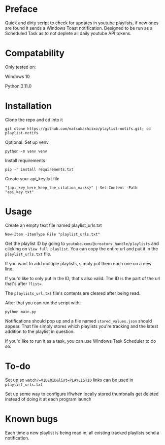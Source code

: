 # Preface
Quick and dirty script to check for updates in youtube playlists, if new ones are found it sends a Windows Toast notification. Designed to be run as a Scheduled Task as to not deplete all daily youtube API tokens.

# Compatability

Only tested on:

Windows 10

Python 3.11.0

# Installation

Clone the repo and cd into it

`git clone https://github.com/natsukashiixo/playlist-notifs.git; cd playlist-notifs`

Optional: Set up venv

`python -m venv venv`

Install requirements

`pip -r install requirements.txt`

Create your api_key.txt file

`"{api_key_here_keep_the_citation_marks}" | Set-Content -Path "api_key.txt"`

# Usage

Create an empty text file named playlist_urls.txt

`New-Item -ItemType File "playlist_urls.txt"`

Get the playlist ID by going to `youtube.com/@creators_handle/playlists` and clicking on `View full playlist`. You can copy the entire url and put it in the `playlist_urls.txt` file.

If you want to add multiple playlists, simply put them each one on a new line.

If you'd like to only put in the ID, that's also valid. The ID is the part of the url that's after `?list=`. 

The `playlists_url.txt` file's contents are cleared after being read.

After that you can run the script with:

`python main.py`

Notifications should pop up and a file named `stored_values.json` should appear. That file simply stores which playlists you're tracking and the latest addition to the playlist in question.

If you'd like to run it as a task, you can use Windows Task Scheduler to do so.

# To-do

Set up so `watch?=VIDEOID&list=PLAYLISTID` links can be used in `playlist_urls.txt`

Set up some way to configure if/when locally stored thumbnails get deleted instead of doing it at each program launch

# Known bugs

Each time a new playlist is being read in, all existing tracked playlists send a notification.